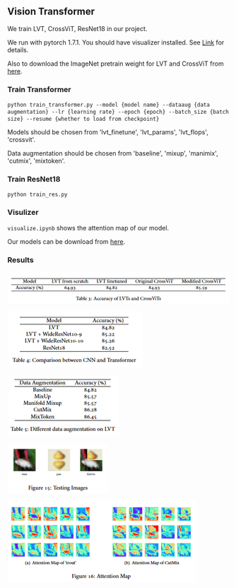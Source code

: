 ## Vision Transformer

We train LVT, CrossViT, ResNet18 in our project.

We run with pytorch 1.7.1. You should have visualizer installed. See [Link](https://github.com/luo3300612/Visualizer) for details.

Also to download the ImageNet pretrain weight for LVT and CrossViT from [here](). 

### Train Transformer

```
python train_transformer.py --model {model name} --dataaug {data augmentation} --lr {learning rate} --epoch {epoch} --batch_size {batch size} --resume {whether to load from checkpoint}
```

Models should be chosen from 'lvt_finetune', 'lvt_params', 'lvt_flops', 'crossvit'.

Data augmentation should be chosen from 'baseline', 'mixup', 'manimix', 'cutmix', 'mixtoken'.

### Train ResNet18

```
python train_res.py
```

### Visulizer

`visualize.ipynb` shows the attention map of our model. 

Our models can be download from [here]().

### Results

![image-20220605110600148](imgs\image-20220605110600148.png)

![image-20220605110634345](imgs\image-20220605110634345.png)

![image-20220605110647644](imgs\image-20220605110647644.png)

![image-20220605110727396](imgs\image-20220605110727396.png)

![image-20220605110704629](imgs\image-20220605110704629.png)
